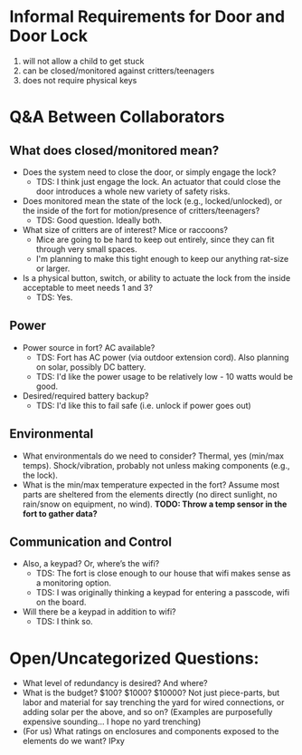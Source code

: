 # Informal Requirements for Door and Door Lock

1. will not allow a child to get stuck
1. can be closed/monitored against critters/teenagers
1. does not require physical keys

# Q&A Between Collaborators

## What does closed/monitored mean?
- Does the system need to close the door, or simply engage the lock?
  - TDS: I think just engage the lock. An actuator that could close the door introduces a whole new variety of safety risks. 
- Does monitored mean the state of the lock (e.g., locked/unlocked), or the inside of the fort for motion/presence of critters/teenagers?
  - TDS: Good question. Ideally both. 
- What size of critters are of interest?  Mice or raccoons?
  - Mice are going to be hard to keep out entirely, since they can fit through very small spaces. 
  - I'm planning to make this tight enough to keep our anything rat-size or larger. 
- Is a physical button, switch, or ability to actuate the lock from the inside acceptable to meet needs 1 and 3?
  - TDS: Yes. 

## Power
- Power source in fort?  AC available?
  - TDS: Fort has AC power (via outdoor extension cord). Also planning on solar, possibly DC battery. 
  - TDS: I'd like the power usage to be relatively low - 10 watts would be good. 
- Desired/required battery backup?
  - TDS: I'd like this to fail safe (i.e. unlock if power goes out)

## Environmental
- What environmentals do we need to consider? Thermal, yes (min/max temps). Shock/vibration, probably not unless making components (e.g., the lock).
- What is the min/max temperature expected in the fort? Assume most parts are sheltered from the elements directly (no direct sunlight, no rain/snow on equipment, no wind). **TODO: Throw a temp sensor in the fort to gather data?**

## Communication and Control
- Also, a keypad?  Or, where’s the wifi?
  - TDS: The fort is close enough to our house that wifi makes sense as a monitoring option. 
  - TDS: I was originally thinking a keypad for entering a passcode, wifi on the board. 
- Will there be a keypad in addition to wifi?
  - TDS: I think so.  

# Open/Uncategorized Questions: 
- What level of redundancy is desired? And where?
- What is the budget? $100? $1000? $10000?  Not just piece-parts, but labor and material for say trenching the yard for wired connections, or adding solar per the above, and so on? (Examples are purposefully expensive sounding... I hope no yard trenching)
- (For us) What ratings on enclosures and components exposed to the elements do we want?  IPxy
